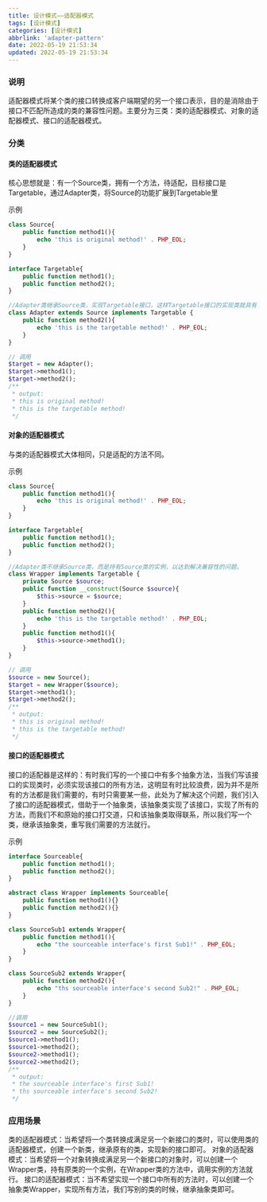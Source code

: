 ```yaml
---
title: 设计模式——适配器模式
tags: [设计模式]
categories: [设计模式]
abbrlink: 'adapter-pattern'
date: 2022-05-19 21:53:34
updated: 2022-05-19 21:53:34
---
```



### 说明
  适配器模式将某个类的接口转换成客户端期望的另一个接口表示，目的是消除由于接口不匹配所造成的类的兼容性问题。主要分为三类：类的适配器模式、对象的适配器模式、接口的适配器模式。

### 分类
#### 类的适配器模式
  核心思想就是：有一个Source类，拥有一个方法，待适配，目标接口是Targetable，通过Adapter类，将Source的功能扩展到Targetable里

示例
```php
class Source{
    public function method1(){
        echo 'this is original method!' . PHP_EOL;
    }
}

interface Targetable{
    public function method1();
    public function method2();
}

//Adapter类继承Source类，实现Targetable接口，这样Targetable接口的实现类就具有了Source类的功能。
class Adapter extends Source implements Targetable {
    public function method2(){
        echo 'this is the targetable method!' . PHP_EOL;
    }
}

// 调用
$target = new Adapter();
$target->method1();
$target->method2();
/**
 * output:
 * this is original method!
 * this is the targetable method!
 */

```

#### 对象的适配器模式
  与类的适配器模式大体相同，只是适配的方法不同。
  
示例
```php
class Source{
    public function method1(){
        echo 'this is original method!' . PHP_EOL;
    }
}

interface Targetable{
    public function method1();
    public function method2();
}

//Adapter类不继承Source类，而是持有Source类的实例，以达到解决兼容性的问题。
class Wrapper implements Targetable {
    private Source $source;
    public function __construct(Source $source){
        $this->source = $source;
    }
    public function method2(){
        echo 'this is the targetable method!' . PHP_EOL;
    }
    public function method1(){
        $this->source->method1();
    }
}

// 调用
$source = new Source();
$target = new Wrapper($source);
$target->method1();
$target->method2();
/**
 * output:
 * this is original method!
 * this is the targetable method!
 */
```

#### 接口的适配器模式
  接口的适配器是这样的：有时我们写的一个接口中有多个抽象方法，当我们写该接口的实现类时，必须实现该接口的所有方法，这明显有时比较浪费，因为并不是所有的方法都是我们需要的，有时只需要某一些，此处为了解决这个问题，我们引入了接口的适配器模式，借助于一个抽象类，该抽象类实现了该接口，实现了所有的方法，而我们不和原始的接口打交道，只和该抽象类取得联系，所以我们写一个类，继承该抽象类，重写我们需要的方法就行。
  
示例
```php
interface Sourceable{
    public function method1();
    public function method2();
}

abstract class Wrapper implements Sourceable{
    public function method1(){}
    public function method2(){}
}

class SourceSub1 extends Wrapper{
    public function method1(){
        echo "the sourceable interface's first Sub1!" . PHP_EOL;
    }
}

class SourceSub2 extends Wrapper{
    public function method2(){
        echo "ths sourceable interface's second Sub2!" . PHP_EOL;
    }
}

//调用
$source1 = new SourceSub1();
$source2 = new SourceSub2();
$source1->method1();
$source1->method2();
$source2->method1();
$source2->method2();
/**
 * output:
 * the sourceable interface's first Sub1!
 * ths sourceable interface's second Sub2!
 */
```

### 应用场景
  类的适配器模式：当希望将一个类转换成满足另一个新接口的类时，可以使用类的适配器模式，创建一个新类，继承原有的类，实现新的接口即可。
  对象的适配器模式：当希望将一个对象转换成满足另一个新接口的对象时，可以创建一个Wrapper类，持有原类的一个实例，在Wrapper类的方法中，调用实例的方法就行。
  接口的适配器模式：当不希望实现一个接口中所有的方法时，可以创建一个抽象类Wrapper，实现所有方法，我们写别的类的时候，继承抽象类即可。